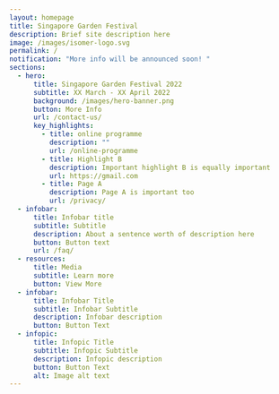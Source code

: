 ```yaml
---
layout: homepage
title: Singapore Garden Festival
description: Brief site description here
image: /images/isomer-logo.svg
permalink: /
notification: "More info will be announced soon! "
sections:
  - hero:
      title: Singapore Garden Festival 2022
      subtitle: XX March - XX April 2022
      background: /images/hero-banner.png
      button: More Info
      url: /contact-us/
      key_highlights:
        - title: online programme
          description: ""
          url: /online-programme
        - title: Highlight B
          description: Important highlight B is equally important
          url: https://gmail.com
        - title: Page A
          description: Page A is important too
          url: /privacy/
  - infobar:
      title: Infobar title
      subtitle: Subtitle
      description: About a sentence worth of description here
      button: Button text
      url: /faq/
  - resources:
      title: Media
      subtitle: Learn more
      button: View More
  - infobar:
      title: Infobar Title
      subtitle: Infobar Subtitle
      description: Infobar description
      button: Button Text
  - infopic:
      title: Infopic Title
      subtitle: Infopic Subtitle
      description: Infopic description
      button: Button Text
      alt: Image alt text
---
```

